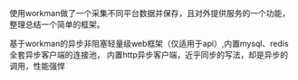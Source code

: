 使用workman做了一个采集不同平台数据并保存，且对外提供服务的一个功能，整理总结一个简单的框架。

基于workman的异步非阻塞轻量级web框架（仅适用于api）,内置mysql、redis全套异步客户端的连接池，
内置http异步客户端，近乎同步的写法，却是异步的调用，性能强悍

